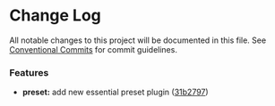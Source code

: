 # Change Log

All notable changes to this project will be documented in this file.
See [Conventional Commits](https://conventionalcommits.org) for commit guidelines.

### Features

* **preset:** add new essential preset plugin ([31b2797](https://github.com/vuetifyjs/vue-cli-plugin-vuetify/commit/31b2797c6250d4aab5c3d57a1855e4e50ca9dbcf))
